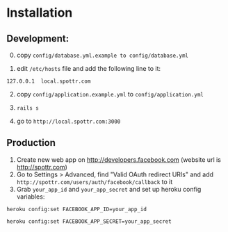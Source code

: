 
# Installation

## Development:

0. copy `config/database.yml.example to config/database.yml`

1. edit `/etc/hosts` file and add the following line to it:
```
127.0.0.1  local.spottr.com
```

2. copy `config/application.example.yml` to `config/application.yml`

3. `rails s`

4. go to `http://local.spottr.com:3000`

## Production
1. Create new web app on http://developers.facebook.com (website url is
   http://spottr.com)
2. Go to Settings > Advanced, find "Valid OAuth redirect URIs" and add `http://spottr.com/users/auth/facebook/callback` to it
3. Grab `your_app_id` and `your_app_secret` and set up heroku config variables:

`heroku config:set FACEBOOK_APP_ID=your_app_id`

`heroku config:set FACEBOOK_APP_SECRET=your_app_secret`
